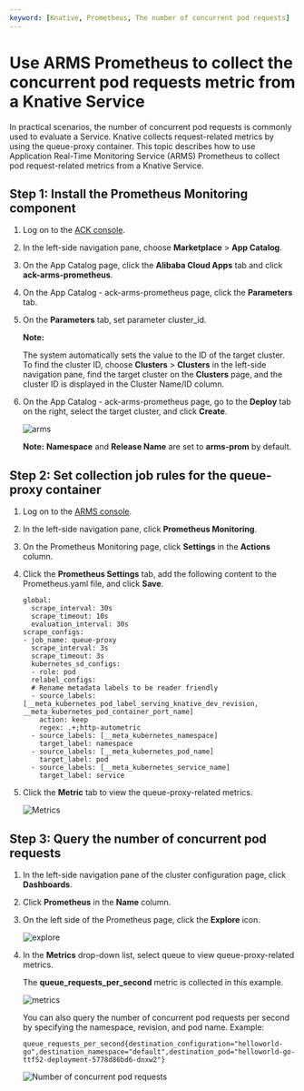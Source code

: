 ```yaml
---
keyword: [Knative, Prometheus, The number of concurrent pod requests]
---
```


# Use ARMS Prometheus to collect the concurrent pod requests metric from a Knative Service

In practical scenarios, the number of concurrent pod requests is commonly used to evaluate a Service. Knative collects request-related metrics by using the queue-proxy container. This topic describes how to use Application Real-Time Monitoring Service \(ARMS\) Prometheus to collect pod request-related metrics from a Knative Service.

## Step 1: Install the Prometheus Monitoring component

1.  Log on to the [ACK console](https://cs.console.aliyun.com).

2.  In the left-side navigation pane, choose **Marketplace** \> **App Catalog**.

3.  On the App Catalog page, click the **Alibaba Cloud Apps** tab and click **ack-arms-prometheus**.

4.  On the App Catalog - ack-arms-prometheus page, click the **Parameters** tab.

5.  On the **Parameters** tab, set parameter cluster\_id.

    **Note:**

    The system automatically sets the value to the ID of the target cluster. To find the cluster ID, choose **Clusters** \> **Clusters** in the left-side navigation pane, find the target cluster on the **Clusters** page, and the cluster ID is displayed in the Cluster Name/ID column.

6.  On the App Catalog - ack-arms-prometheus page, go to the **Deploy** tab on the right, select the target cluster, and click **Create**.

    ![arms](https://static-aliyun-doc.oss-cn-hangzhou.aliyuncs.com/assets/img/en-US/4165359951/p97042.png)

    **Note:** **Namespace** and **Release Name** are set to **arms-prom** by default.


## Step 2: Set collection job rules for the queue-proxy container

1.  Log on to the [ARMS console](https://arms-intl.console.aliyun.com/).

2.  In the left-side navigation pane, click **Prometheus Monitoring**.

3.  On the Prometheus Monitoring page, click **Settings** in the **Actions** column.

4.  Click the **Prometheus Settings** tab, add the following content to the Prometheus.yaml file, and click **Save**.

    ```
    global:  
      scrape_interval: 30s
      scrape_timeout: 10s
      evaluation_interval: 30s
    scrape_configs:
    - job_name: queue-proxy
      scrape_interval: 3s
      scrape_timeout: 3s
      kubernetes_sd_configs:
      - role: pod
      relabel_configs:
      # Rename metadata labels to be reader friendly
      - source_labels: [__meta_kubernetes_pod_label_serving_knative_dev_revision, __meta_kubernetes_pod_container_port_name]
        action: keep
        regex: .+;http-autometric
      - source_labels: [__meta_kubernetes_namespace]
        target_label: namespace
      - source_labels: [__meta_kubernetes_pod_name]
        target_label: pod
      - source_labels: [__meta_kubernetes_service_name]
        target_label: service
    ```

5.  Click the **Metric** tab to view the queue-proxy-related metrics.

    ![Metrics](https://static-aliyun-doc.oss-cn-hangzhou.aliyuncs.com/assets/img/en-US/4165359951/p128175.png)


## Step 3: Query the number of concurrent pod requests

1.  In the left-side navigation pane of the cluster configuration page, click **Dashboards**.

2.  Click **Prometheus** in the **Name** column.

3.  On the left side of the Prometheus page, click the **Explore** icon.

    ![explore](https://static-aliyun-doc.oss-cn-hangzhou.aliyuncs.com/assets/img/en-US/4165359951/p128189.png)

4.  In the **Metrics** drop-down list, select queue to view queue-proxy-related metrics.

    The **queue\_requests\_per\_second** metric is collected in this example.

    ![metrics](https://static-aliyun-doc.oss-cn-hangzhou.aliyuncs.com/assets/img/en-US/4165359951/p128193.png)

    You can also query the number of concurrent pod requests per second by specifying the namespace, revision, and pod name. Example:

    ```
    queue_requests_per_second{destination_configuration="helloworld-go",destination_namespace="default",destination_pod="helloworld-go-ttf52-deployment-5778d86bd6-dnxw2"}
    ```

    ![Number of concurrent pod requests](https://static-aliyun-doc.oss-cn-hangzhou.aliyuncs.com/assets/img/en-US/4165359951/p128195.png)


